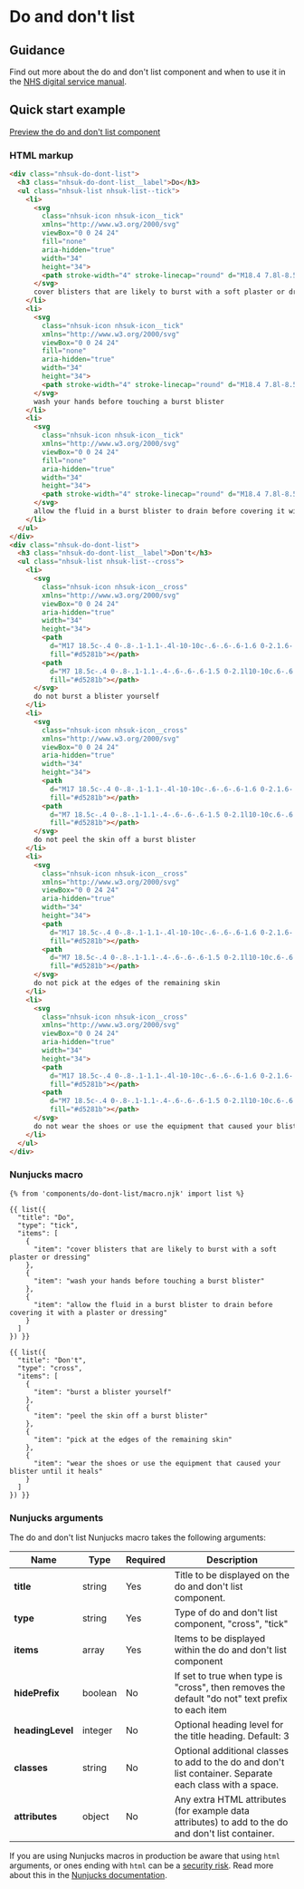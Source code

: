 # Do and don't list

## Guidance

Find out more about the do and don't list component and when to use it in the [NHS digital service manual](https://service-manual.nhs.uk/design-system/components/do-and-dont-lists).

## Quick start example

[Preview the do and don't list component](https://nhsuk.github.io/nhsuk-frontend/components/do-dont-list/index.html)

### HTML markup

```html
<div class="nhsuk-do-dont-list">
  <h3 class="nhsuk-do-dont-list__label">Do</h3>
  <ul class="nhsuk-list nhsuk-list--tick">
    <li>
      <svg
        class="nhsuk-icon nhsuk-icon__tick"
        xmlns="http://www.w3.org/2000/svg"
        viewBox="0 0 24 24"
        fill="none"
        aria-hidden="true"
        width="34"
        height="34">
        <path stroke-width="4" stroke-linecap="round" d="M18.4 7.8l-8.5 8.4L5.6 12" stroke="#007f3b"></path>
      </svg>
      cover blisters that are likely to burst with a soft plaster or dressing
    </li>
    <li>
      <svg
        class="nhsuk-icon nhsuk-icon__tick"
        xmlns="http://www.w3.org/2000/svg"
        viewBox="0 0 24 24"
        fill="none"
        aria-hidden="true"
        width="34"
        height="34">
        <path stroke-width="4" stroke-linecap="round" d="M18.4 7.8l-8.5 8.4L5.6 12" stroke="#007f3b"></path>
      </svg>
      wash your hands before touching a burst blister
    </li>
    <li>
      <svg
        class="nhsuk-icon nhsuk-icon__tick"
        xmlns="http://www.w3.org/2000/svg"
        viewBox="0 0 24 24"
        fill="none"
        aria-hidden="true"
        width="34"
        height="34">
        <path stroke-width="4" stroke-linecap="round" d="M18.4 7.8l-8.5 8.4L5.6 12" stroke="#007f3b"></path>
      </svg>
      allow the fluid in a burst blister to drain before covering it with a plaster or dressing
    </li>
  </ul>
</div>
<div class="nhsuk-do-dont-list">
  <h3 class="nhsuk-do-dont-list__label">Don't</h3>
  <ul class="nhsuk-list nhsuk-list--cross">
    <li>
      <svg
        class="nhsuk-icon nhsuk-icon__cross"
        xmlns="http://www.w3.org/2000/svg"
        viewBox="0 0 24 24"
        aria-hidden="true"
        width="34"
        height="34">
        <path
          d="M17 18.5c-.4 0-.8-.1-1.1-.4l-10-10c-.6-.6-.6-1.6 0-2.1.6-.6 1.5-.6 2.1 0l10 10c.6.6.6 1.5 0 2.1-.3.3-.6.4-1 .4z"
          fill="#d5281b"></path>
        <path
          d="M7 18.5c-.4 0-.8-.1-1.1-.4-.6-.6-.6-1.5 0-2.1l10-10c.6-.6 1.5-.6 2.1 0 .6.6.6 1.5 0 2.1l-10 10c-.3.3-.6.4-1 .4z"
          fill="#d5281b"></path>
      </svg>
      do not burst a blister yourself
    </li>
    <li>
      <svg
        class="nhsuk-icon nhsuk-icon__cross"
        xmlns="http://www.w3.org/2000/svg"
        viewBox="0 0 24 24"
        aria-hidden="true"
        width="34"
        height="34">
        <path
          d="M17 18.5c-.4 0-.8-.1-1.1-.4l-10-10c-.6-.6-.6-1.6 0-2.1.6-.6 1.5-.6 2.1 0l10 10c.6.6.6 1.5 0 2.1-.3.3-.6.4-1 .4z"
          fill="#d5281b"></path>
        <path
          d="M7 18.5c-.4 0-.8-.1-1.1-.4-.6-.6-.6-1.5 0-2.1l10-10c.6-.6 1.5-.6 2.1 0 .6.6.6 1.5 0 2.1l-10 10c-.3.3-.6.4-1 .4z"
          fill="#d5281b"></path>
      </svg>
      do not peel the skin off a burst blister
    </li>
    <li>
      <svg
        class="nhsuk-icon nhsuk-icon__cross"
        xmlns="http://www.w3.org/2000/svg"
        viewBox="0 0 24 24"
        aria-hidden="true"
        width="34"
        height="34">
        <path
          d="M17 18.5c-.4 0-.8-.1-1.1-.4l-10-10c-.6-.6-.6-1.6 0-2.1.6-.6 1.5-.6 2.1 0l10 10c.6.6.6 1.5 0 2.1-.3.3-.6.4-1 .4z"
          fill="#d5281b"></path>
        <path
          d="M7 18.5c-.4 0-.8-.1-1.1-.4-.6-.6-.6-1.5 0-2.1l10-10c.6-.6 1.5-.6 2.1 0 .6.6.6 1.5 0 2.1l-10 10c-.3.3-.6.4-1 .4z"
          fill="#d5281b"></path>
      </svg>
      do not pick at the edges of the remaining skin
    </li>
    <li>
      <svg
        class="nhsuk-icon nhsuk-icon__cross"
        xmlns="http://www.w3.org/2000/svg"
        viewBox="0 0 24 24"
        aria-hidden="true"
        width="34"
        height="34">
        <path
          d="M17 18.5c-.4 0-.8-.1-1.1-.4l-10-10c-.6-.6-.6-1.6 0-2.1.6-.6 1.5-.6 2.1 0l10 10c.6.6.6 1.5 0 2.1-.3.3-.6.4-1 .4z"
          fill="#d5281b"></path>
        <path
          d="M7 18.5c-.4 0-.8-.1-1.1-.4-.6-.6-.6-1.5 0-2.1l10-10c.6-.6 1.5-.6 2.1 0 .6.6.6 1.5 0 2.1l-10 10c-.3.3-.6.4-1 .4z"
          fill="#d5281b"></path>
      </svg>
      do not wear the shoes or use the equipment that caused your blister until it heals
    </li>
  </ul>
</div>
```

### Nunjucks macro

```
{% from 'components/do-dont-list/macro.njk' import list %}

{{ list({
  "title": "Do",
  "type": "tick",
  "items": [
    {
      "item": "cover blisters that are likely to burst with a soft plaster or dressing"
    },
    {
      "item": "wash your hands before touching a burst blister"
    },
    {
      "item": "allow the fluid in a burst blister to drain before covering it with a plaster or dressing"
    }
  ]
}) }}

{{ list({
  "title": "Don't",
  "type": "cross",
  "items": [
    {
      "item": "burst a blister yourself"
    },
    {
      "item": "peel the skin off a burst blister"
    },
    {
      "item": "pick at the edges of the remaining skin"
    },
    {
      "item": "wear the shoes or use the equipment that caused your blister until it heals"
    }
  ]
}) }}
```

### Nunjucks arguments

The do and don't list Nunjucks macro takes the following arguments:

| Name             | Type    | Required | Description                                                                                              |
| ---------------- | ------- | -------- | -------------------------------------------------------------------------------------------------------- |
| **title**        | string  | Yes      | Title to be displayed on the do and don't list component.                                                |
| **type**         | string  | Yes      | Type of do and don't list component, "cross", "tick"                                                     |
| **items**        | array   | Yes      | Items to be displayed within the do and don't list component                                             |
| **hidePrefix**   | boolean | No       | If set to true when type is "cross", then removes the default "do not" text prefix to each item          |
| **headingLevel** | integer | No       | Optional heading level for the title heading. Default: 3                                                 |
| **classes**      | string  | No       | Optional additional classes to add to the do and don't list container. Separate each class with a space. |
| **attributes**   | object  | No       | Any extra HTML attributes (for example data attributes) to add to the do and don't list container.       |

If you are using Nunjucks macros in production be aware that using `html` arguments, or ones ending with `html` can be a [security risk](https://developer.mozilla.org/en-US/docs/Glossary/Cross-site_scripting). Read more about this in the [Nunjucks documentation](https://mozilla.github.io/nunjucks/api.html#user-defined-templates-warning).
